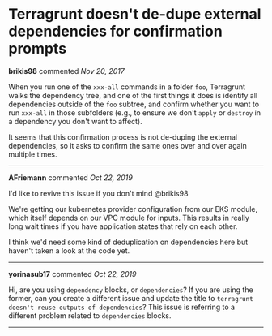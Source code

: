 # Terragrunt doesn't de-dupe external dependencies for confirmation prompts

**brikis98** commented *Nov 20, 2017*

When you run one of the `xxx-all` commands in a folder `foo`, Terragrunt walks the dependency tree, and one of the first things it does is identify all dependencies outside of the `foo` subtree, and confirm whether you want to run `xxx-all` in those subfolders (e.g., to ensure we don't `apply` or `destroy` in a dependency you don't want to affect).

It seems that this confirmation process is not de-duping the external dependencies, so it asks to confirm the same ones over and over again multiple times.
<br />
***


**AFriemann** commented *Oct 22, 2019*

I'd like to revive this issue if you don't mind @brikis98 

We're getting our kubernetes provider configuration from our EKS module, which itself depends on our VPC module for inputs. This results in really long wait times if you have application states that rely on each other.

I think we'd need some kind of deduplication on dependencies here but haven't taken a look at the code yet.
***

**yorinasub17** commented *Oct 22, 2019*

Hi, are you using `dependency` blocks, or `dependencies`? If you are using the former, can you create a different issue and update the title to `terragrunt doesn't reuse outputs of dependencies`? This issue is referring to a different problem related to `dependencies` blocks.
***

